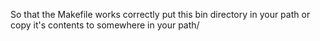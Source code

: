 So that the Makefile works correctly put this bin directory in your path
or copy it's contents to somewhere in your path/

